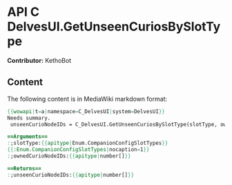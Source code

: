 # API C DelvesUI.GetUnseenCuriosBySlotType

**Contributor:** KethoBot

## Content

The following content is in MediaWiki markdown format:

```mediawiki
{{wowapi|t=a|namespace=C_DelvesUI|system=DelvesUI}}
Needs summary.
 unseenCurioNodeIDs = C_DelvesUI.GetUnseenCuriosBySlotType(slotType, ownedCurioNodeIDs)

==Arguments==
:;slotType:{{apitype|Enum.CompanionConfigSlotTypes}}
{{:Enum.CompanionConfigSlotTypes|nocaption=1}}
:;ownedCurioNodeIDs:{{apitype|number[]}}

==Returns==
:;unseenCurioNodeIDs:{{apitype|number[]}}
```